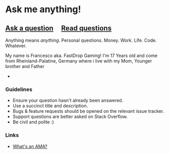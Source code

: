 # Ask me anything!

## [Ask a question](../../issues/new) &nbsp;&nbsp;&nbsp; [Read questions](../../issues?q=is%3Aissue+is%3Aclosed)

Anything means *anything*. Personal questions. Money. Work. Life. Code. Whatever.

My name is Francesco aka. FastDrop Gaming! I'm 17 Years old and come from Rheinland-Palatine, Germany where i live with my Mom, Younger brother and Father

-

### Guidelines

- Ensure your question hasn't already been answered.
- Use a succinct title and description.
- Bugs & feature requests should be opened on the relevant issue tracker.
- Support questions are better asked on Stack Overflow.
- Be civil and polite :)

### Links

- [What's an AMA?](https://en.wikipedia.org/wiki/Reddit#IAmA_and_AMA)